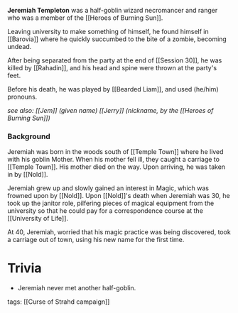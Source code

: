 **Jeremiah Templeton** was a half-goblin wizard necromancer and ranger who was a member of the [[Heroes of Burning Sun]].

Leaving university to make something of himself, he found himself in [[Barovia]] where he quickly succumbed to the bite of a zombie, becoming undead.

After being separated from the party at the end of [[Session 30]], he was killed by [[Rahadin]], and his head and spine were thrown at the party's feet.

Before his death, he was played by [[Bearded Liam]], and used (he/him) pronouns.

*see also:*
*[[Jem]] (given name)*
*[[Jerry]] (nickname, by the [[Heroes of Burning Sun]])*

### Background

Jeremiah was born in the woods south of [[Temple Town]] where he lived with his goblin Mother. 
When his mother fell ill, they caught a carriage to [[Temple Town]]. His mother died on the way.
Upon arriving, he was taken in by [[Nold]].

Jeremiah grew up and slowly gained an interest in Magic, which was frowned upon by [[Nold]].
Upon [[Nold]]'s death when Jeremiah was 30, he took up the janitor role, pilfering pieces of magical equipment from the university so that he could pay for a correspondence course at the [[University of Life]].

At 40, Jeremiah, worried that his magic practice was being discovered, took a carriage out of town, using his new name for the first time.

# Trivia

- Jeremiah never met another half-goblin.


tags: [[Curse of Strahd campaign]]